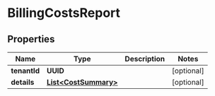 

# BillingCostsReport


## Properties

Name | Type | Description | Notes
------------ | ------------- | ------------- | -------------
**tenantId** | **UUID** |  |  [optional]
**details** | [**List&lt;CostSummary&gt;**](CostSummary.md) |  |  [optional]



